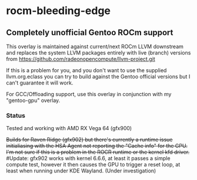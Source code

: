 # rocm-bleeding-edge
## Completely unofficial Gentoo ROCm support

This overlay is maintained against current/next ROCm
LLVM downstream and replaces the system LLVM packages
entirely with live (branch) versions from
https://github.com/radeonopencompute/llvm-project.git

If this is a problem for you, and you don't want to
use the supplied llvm.org.eclass you can try to build
against the Gentoo official versions but I can't
guarantee it will work.

For GCC/Offloading support, use this overlay in
conjunction with my "gentoo-gpu" overlay.


### Status
Tested and working with AMD RX Vega 64 (gfx900)

~~Builds for Raven Ridge (gfx902) but there's currently a
runtime issue initialiasing with the HSA Agent not
reporting the "Cache info" for the GPU.  I'm not sure
if this is a problem in the ROCR runtime or the kernel
kfd driver.~~
#Update:
gfx902 works with kernel 6.6.6, at least it passes a simple
compute test, however it then causes the GPU to trigger
a reset loop, at least when running under KDE Wayland.
(Under investigation)
